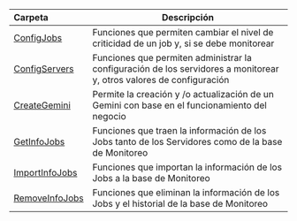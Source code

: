| Carpeta  | Descripción  |
|:---|---|
| [ConfigJobs](ConfigJobs)  | Funciones que permiten cambiar el nivel de criticidad de un job y, si se debe monitorear |
| [ConfigServers](ConfigServers)  | Funciones que permiten administrar la configuración de los servidores a monitorear y, otros valores de configuración |
| [CreateGemini](CreateGemini)  | Permite la creación y /o actualización de un Gemini con base en el funcionamiento del negocio |
| [GetInfoJobs](GetInfoJobs)  | Funciones que traen la información de los Jobs tanto de los Servidores como de la base de Monitoreo |
| [ImportInfoJobs](ImportInfoJobs)  | Funciones que importan la información de los Jobs a la base de Monitoreo |
| [RemoveInfoJobs](RemoveInfoJobs)  | Funciones que eliminan la información de los Jobs y el historial de la base de Monitoreo |
